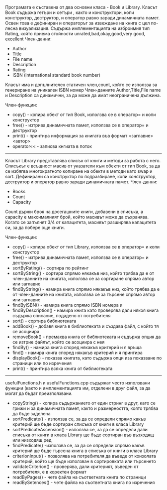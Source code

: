 Програмата е съставена от два основни класа - Book и Library.
Класът Book съдържа гетъри и сетъри , както и конструктори, копи конструктор, деструктор, и оператор равно заради динамичната памет.
Освен това е дефиниран и операторът за извеждане на книга с цел по-лесна визуализация. Съдържа имплементацията на 
изброимия тип Rating, който приема стойности unrated,bad,okay,good,very good, excellent
Член-данни:
* Author
* Title
* File name
* Description
* Rating 
* ISBN (international standard book number)

Класът има и допълнителен статичен член,count, който се използва за генериране на уникален ISBN номер
Член-данните Author,Title,File name и Description са динамични, за да може да имат неограничена дължина.

Член-функции:
* copy() - копира обект от тип Book, използва се в оператор= и копи конструктор
* free() - изтрива динамичната памет, използва се в оператор= и деструктор
* print() - принтира информация за книгата във формат <заглавие> <автор> <ISBN>
* operator<< - записва кнгиата в поток
__________________________________________________________
Класът Library представлява списък от книги и методи за работа с него. Списъкът е всъщност масив от указатели към обекти от тип Book, за да се избягва многократното копиране на обекти в методи като swap и sort. Дефинирани са конструктор по подразбиране, копи конструктор, деструктор и оператор равно заради динамичната памет. 
Член-данни:
* Books
* Count
* Capacity

Count държи броя на досегашните книги, добавени в списъка, a capacity е максималният брой, който масивът може да съхранява. Когато се запълнят 3/4 от капацитета, масивът разширява капацитета си, за да побере още книги.

Член-функции:
 * copy() - копира обект от тип Library, използва се в оператор= и копи конструктор
 * free() - изтрива динамичната памет, използва се в оператор= и деструктор
 * sortByRating() - сортира по рейтинг
 * sortByString() - сортира спрямо някакъв низ, който трябва да е от член-данните на книгата, използва се за сортиране спрямо автор или заглавие
 * findByString() - намира книга спрямо някакъв низ, който трябва да е от член-данните на книгата, използва се за   търсене спрямо автор или заглавие
 * findByISBN() - намира книга спрямо ISBN номера и
 * findByDescription() - намира книга като проверява дали някоя книга съдържа описание, подадено от потребителя
 * sort() - сортира библиотеката
 * addBook() - добавя книга в библиотеката и създава файл, с който тя се асоциира
 * removeBook() - премахва книга от библиотеката и съдържа опция да се изтрие файлът, който се асоциира с нея
 * findBy() - намира книга според някакъв критерий и я връща
 * find() - намира книга според някакъв критерий и я принтира
 * displayBook() - показва книгата, като съдържа опци иза показване по страници или по изречения
 * print() - принтира всяка книга от библиотеката


__________________________________________________________
usefulFunctions.h и usefulFunctions.cpp съдържат често използвани функции (както и имплементацията им, отделени в друг файл, за да могат да бъдат преизползвани.
* copyString() - копира съдържанието от един стринг в друг, като се грижи и за динамичната памет, както и размерността, която трябва да бъде заделена
* sortPredicate() - използва се, за да се определи спрямо какъв критерий ще бъде сортиран списъка от книги в класа Library
* sortPredicateAscension() - използва се, за да се определи дали списъка от книги в класа Library ще бъде сортиран във възходящ или низходящ ред 
* findPredicate() -използва се, за да се определи спрямо какъв критерий ще бъде търсена книга в списъка от книги в класа Library
* criterionInput() - позволява на потребителя да въведе от конзолата критерий, който ще бъде използван в сортировката или търсенето
* validateCriterion() - проверява, дали критерият, въведен от потребителя, е в коректен формат
* readByPages() - чете файла на съответната книга по страници
* readBySetences() - чете файла на съответната книга по изречения


